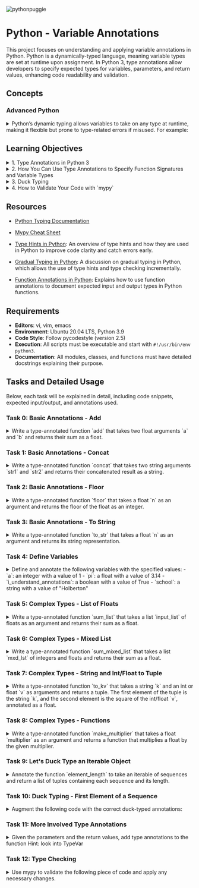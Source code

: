 
![pythonpuggie](https://github.com/user-attachments/assets/c7ab9d75-99f8-4b33-919b-de93cbbd3c44)

# Python - Variable Annotations
This project focuses on understanding and applying variable annotations in Python. Python is a dynamically-typed language, meaning variable types are set at runtime upon assignment. In Python 3, type annotations allow developers to specify expected types for variables, parameters, and return values, enhancing code readability and validation.


## Concepts

### Advanced Python
<details>
  <summary>Python’s dynamic typing allows variables to take on any type at runtime, making it flexible but prone to type-related errors if misused. For example: </summary>

  ```python
  def fn(a, b):
      return a + b
  ```

  In this function, the types of `a` and `b` are not known until runtime. If called with incompatible types, such as `fn("a", 1)`, a `TypeError` occurs:

  ```python
  >>> fn("a", 1)
  Traceback (most recent call last):
    File "<stdin>", line 1, in <module>
  TypeError: can only concatenate str (not "int") to str
  ```

  Type annotations help mitigate these issues by documenting the expected types, though they do not enforce type checking at runtime.

</details>

## Learning Objectives

<details>
  <summary>1. Type Annotations in Python 3</summary>

  Type annotations in Python 3 allow developers to explicitly specify the expected types of variables, function parameters, and return values. These annotations help improve code readability, provide better documentation, and aid in catching errors early through tools like linters and type checkers.

  **Example from Task 0**:
  In Task 0, the function `add` is annotated to take two float arguments and return their sum as a float:

  ```python
  def add(a: float, b: float) -> float:
      '''Return the sum of two float numbers.'''
      return a + b
  ```

  Here, `a` and `b` are both annotated as floats, and the function's return type is also specified as a float.
</details>

  <details>
  <summary> 2. How You Can Use Type Annotations to Specify Function Signatures and Variable Types</summary>

  Type annotations are used to specify the types of function parameters and return values, providing a clear and unambiguous function signature. This helps other developers understand the expected input and output of functions without having to read the entire implementation.

  **Example from Task 4**:
  In Task 4, variables are defined and annotated with their respective types:

  ```python
  a: int = 1
  pi: float = 3.14
  i_understand_annotations: bool = True
  school: str = "Holberton"
  ```

  These annotations make it explicit that `a` is an integer, `pi` is a float, `i_understand_annotations` is a boolean, and `school` is a string.

  **Example from Task 6**:
  The function `sum_mixed_list` takes a list of integers and floats, and the annotations specify both the input list and the return type:

  ```python
  from typing import List, Union

  def sum_mixed_list(mxd_lst: List[Union[int, float]]) -> float:
      '''Return the sum of a list of integers and floats.'''
      return sum(mxd_lst)
  ```

  Here, `mxd_lst` is annotated as a list containing either integers or floats (`List[Union[int, float]]`), and the return type is annotated as a float.
</details>

<details>
  <summary>3. Duck Typing</summary>

  Duck typing is a concept in Python where the type or class of an object is less important than the methods it defines. If an object implements the necessary methods or behaviors, it can be used regardless of its specific type.

  **Example from Task 9**:
  In Task 9, the function `element_length` uses duck typing by working with any iterable of sequences, without requiring the elements to be of a specific type:

  ```python
  from typing import Iterable, Sequence, List, Tuple

  def element_length(lst: Iterable[Sequence]) -> List[Tuple[Sequence, int]]:
      '''Return a list of tuples with each sequence and its length.'''
      return [(i, len(i)) for i in lst]
  ```

  Here, `lst` can be any iterable of sequences, demonstrating duck typing. The function doesn’t care about the specific type of each sequence; it only requires that each element has a `len()` method.
</details>

<details>
  <summary>4. How to Validate Your Code with `mypy`</summary>

  `mypy` is a static type checker for Python that helps validate your code against the specified type annotations. It checks whether the types used in the code match the annotations, catching potential type-related errors before runtime.

  **Example**:
  To validate the functions with `mypy`, you can run:

  ```bash
  mypy 0-add.py 1-concat.py 2-floor.py 3-to_str.py 4-define_variables.py 5-sum_list.py 6-sum_mixed_list.py 7-to_kv.py 8-make_multiplier.py 9-element_length.py
  ```

  This command checks all the files for type consistency as per the annotations. For example, if a function is expected to return a float but returns a string instead, `mypy` will flag this as an error.

</details>


## Resources

- [Python Typing Documentation](https://docs.python.org/3/library/typing.html)
- [Mypy Cheat Sheet](https://mypy.readthedocs.io/en/latest/cheat_sheet_py3.html)

- [Type Hints in Python](https://www.geeksforgeeks.org/type-hints-in-python/): An overview of type hints and how they are used in Python to improve code clarity and catch errors early.
- [Gradual Typing in Python](https://www.geeksforgeeks.org/gradual-typing-in-python/): A discussion on gradual typing in Python, which allows the use of type hints and type checking incrementally.
- [Function Annotations in Python](https://www.geeksforgeeks.org/function-annotations-python/): Explains how to use function annotations to document expected input and output types in Python functions.
## Requirements

- **Editors**: vi, vim, emacs
- **Environment**: Ubuntu 20.04 LTS, Python 3.9
- **Code Style**: Follow pycodestyle (version 2.5)
- **Execution**: All scripts must be executable and start with `#!/usr/bin/env python3`.
- **Documentation**: All modules, classes, and functions must have detailed docstrings explaining their purpose.

## Tasks and Detailed Usage

Below, each task will be explained in detail, including code snippets, expected input/output, and annotations used.


### Task 0: Basic Annotations - Add
<details>
  <summary>Write a type-annotated function `add` that takes two float arguments `a` and `b` and returns their sum as a float.</summary>

**Code**:

File: `0-add.py`

```python
#!/usr/bin/env python3
'''Defines a type-annotated function to add two float numbers.'''


def add(a: float, b: float) -> float:
    '''Return the sum of two float numbers.'''
    return a + b

```

**Explanation**:
- The function `add` is defined with parameters `a` and `b`, both annotated as floats.
- The function's return type is also annotated as a float, indicating that the result will be a float.

**Usage**:

To test the function, use the provided main script (`0-main.py`):

File: `0-main.py`

```python
#!/usr/bin/env python3
add = __import__('0-add').add

print(add(1.11, 2.22) == 1.11 + 2.22)
print(add.__annotations__)
```

Run the main script:

```bash
chmod +x 0-main.py
./0-main.py
```

Expected Output:

```
True
{'a': <class 'float'>, 'b': <class 'float'>, 'return': <class 'float'>}
```

This output confirms that the function correctly adds two floats and that the annotations are set as expected.
</details>

### Task 1: Basic Annotations - Concat

<details>
  <summary>Write a type-annotated function `concat` that takes two string arguments `str1` and `str2` and returns their concatenated result as a string.</summary>
  
**Code**:

File: `1-concat.py`

```python
#!/usr/bin/env python3
'''Defines a type-annotated function to concatenate two strings.'''


def concat(str1: str, str2: str) -> str:
    '''Return the concat string of str1 and str2.'''
    return str1 + str2

```

**Explanation**:
- The function `concat` takes two parameters, `str1` and `str2`, both annotated as strings.
- The function's return type is annotated as a string, indicating the result will be the concatenation of `str1` and `str2`.

**Usage**:

To test the function, use the provided main script (`1-main.py`):

File: `1-main.py`

```python
#!/usr/bin/env python3
concat = __import__('1-concat').concat

str1 = "egg"
str2 = "shell"

print(concat(str1, str2) == "{}{}".format(str1, str2))
print(concat.__annotations__)
```

Run the main script:

```bash
chmod +x 1-main.py
./1-main.py
```

Expected Output:

```
True
{'str1': <class 'str'>, 'str2': <class 'str'>, 'return': <class 'str'>}
```

This output confirms that the function correctly concatenates two strings and that the annotations are set as expected.
</details>

### Task 2: Basic Annotations - Floor
<details>
  <summary>Write a type-annotated function `floor` that takes a float `n` as an argument and returns the floor of the float as an integer.</summary>

**Code**:

File: `2-floor.py`

```python
#!/usr/bin/env python3
'''Defines a type-annotated function to return the floor of a float.'''
import math


def floor(n: float) -> int:
    '''Return the floor of float n.'''
    return math.floor(n)

```

**Explanation**:
- The function `floor` is defined with a parameter `n`, annotated as a float.
- The function returns the floor of the float, which is an integer. This is achieved using Python's `math.floor` function.

**Usage**:

To test the function, use the provided main script (`2-main.py`):

File: `2-main.py`

```python
#!/usr/bin/env python3

import math

floor = __import__('2-floor').floor

ans = floor(3.14)

print(ans == math.floor(3.14))
print(floor.__annotations__)
print("floor(3.14) returns {}, which is a {}".format(ans, type(ans)))
```

Run the main script:

```bash
chmod +x 2-main.py
./2-main.py
```

Expected Output:

```
True
{'n': <class 'float'>, 'return': <class 'int'>}
floor(3.14) returns 3, which is a <class 'int'>
```

This output confirms that the function correctly calculates the floor of a float and that the annotations are set as expected.
</details>

### Task 3: Basic Annotations - To String
<details>
  <summary>Write a type-annotated function `to_str` that takes a float `n` as an argument and returns its string representation.</summary>

**Code**:

File: `3-to_str.py`

```python
#!/usr/bin/env python3
''' Defines a type-annotated function to return the
string representation of a float.'''


def to_str(n: float) -> str:
    '''Return the string representation of the float n.'''
    return str(n)

```

**Explanation**:
- The function `to_str` takes a parameter `n` annotated as a float.
- The function returns the string representation of the float using Python's built-in `str()` function.

**Usage**:

To test the function, use the provided main script (`3-main.py`):

File: `3-main.py`

```python
#!/usr/bin/env python3
to_str = __import__('3-to_str').to_str

pi_str = to_str(3.14)
print(pi_str == str(3.14))
print(to_str.__annotations__)
print("to_str(3.14) returns {} which is a {}".format(pi_str, type(pi_str)))
```

Run the main script:

```bash
chmod +x 3-main.py
./3-main.py
```

Expected Output:

```
True
{'n': <class 'float'>, 'return': <class 'str'>}
to_str(3.14) returns 3.14, which is a <class 'str'>
```

This output confirms that the function correctly converts a float to its string representation and that the annotations are set as expected.
</details>

### Task 4: Define Variables

<details>
  <summary>Define and annotate the following variables with the specified values:
- `a`: an integer with a value of 1
- `pi`: a float with a value of 3.14
- `i_understand_annotations`: a boolean with a value of True
- `school`: a string with a value of "Holberton"</summary>

**Code**:

File: `4-define_variables.py`

```python
#!/usr/bin/env python3
'''Defines and annotates variables with specified values.'''

a: int = 1
pi: float = 3.14
i_understand_annotations: bool = True
school: str = "Holberton"

```

**Explanation**:
- `a` is an integer set to `1`.
- `pi` is a float set to `3.14`.
- `i_understand_annotations` is a boolean set to `True`.
- `school` is a string set to `"Holberton"`.

**Usage**:

To test the variables, use the provided main script (`4-main.py`):

File: `4-main.py`

```python
#!/usr/bin/env python3

a = __import__('4-define_variables').a
pi = __import__('4-define_variables').pi
i_understand_annotations = __import__('4-define_variables').i_understand_annotations
school = __import__('4-define_variables').school

print("a is a {} with a value of {}".format(type(a), a))
print("pi is a {} with a value of {}".format(type(pi), pi))
print("i_understand_annotations is a {} with a value of {}".format(type(i_understand_annotations), i_understand_annotations))
print("school is a {} with a value of {}".format(type(school), school))
```

Run the main script:

```bash
chmod +x 4-main.py
./4-main.py
```

Expected Output:

```
a is a <class 'int'> with a value of 1
pi is a <class 'float'> with a value of 3.14
i_understand_annotations is a <class 'bool'> with a value of True
school is a <class 'str'> with a value of Holberton
```

This output confirms that the variables are defined and annotated correctly as per the task requirements.

</details>

### Task 5: Complex Types - List of Floats

<details>
  <summary>Write a type-annotated function `sum_list` that takes a list `input_list` of floats as an argument and returns their sum as a float.</summary>

**Code**:

File: `5-sum_list.py`

```python
#!/usr/bin/env python3
'''Defines a type-annotated function to sum a list of floats.'''
from typing import List


def sum_list(input_list: List[float]) -> float:
    '''Return the sum of a list of floats.'''
    return sum(input_list)
```

**Explanation**:
- The function `sum_list` takes a parameter `input_list`, which is annotated as a list of floats (`List[float]`).
- The function returns the sum of the floats in the list as a float using Python's built-in `sum()` function.

**Usage**:

To test the function, use the provided main script (`5-main.py`):

File: `5-main.py`

```python
#!/usr/bin/env python3

sum_list = __import__('5-sum_list').sum_list

floats = [3.14, 1.11, 2.22]
floats_sum = sum_list(floats)
print(floats_sum == sum(floats))
print(sum_list.__annotations__)
print("sum_list(floats) returns {} which is a {}".format(floats_sum, type(floats_sum)))
```

Run the main script:

```bash
chmod +x 5-main.py
./5-main.py
```

Expected Output:

```
True
{'input_list': typing.List[float], 'return': <class 'float'>}
sum_list(floats) returns 6.470000000000001 which is a <class 'float'>
```

This output confirms that the function correctly sums a list of floats and that the annotations are set as expected.

</details>

### Task 6: Complex Types - Mixed List

<details>
  <summary>Write a type-annotated function `sum_mixed_list` that takes a list `mxd_lst` of integers and floats and returns their sum as a float.</summary>

**Code**:

File: `6-sum_mixed_list.py`

```python
#!/usr/bin/env python3
'''Defines a type-annotated function to sum a mixed list of integers and floats.'''
from typing import List, Union


def sum_mixed_list(mxd_lst: List[Union[int, float]]) -> float:
    '''Return the sum of a list of integers and floats.'''
    return sum(mxd_lst)
```

**Explanation**:
- The function `sum_mixed_list` takes a parameter `mxd_lst`, which is annotated as a list containing either integers or floats (`List[Union[int, float]]`).
- The function returns the sum of the elements in the list as a float using Python's built-in `sum()` function.

**Usage**:

To test the function, use the provided main script (`6-main.py`):

File: `6-main.py`

```python
#!/usr/bin/env python3

sum_mixed_list = __import__('6-sum_mixed_list').sum_mixed_list

print(sum_mixed_list.__annotations__)
mixed = [5, 4, 3.14, 666, 0.99]
ans = sum_mixed_list(mixed)
print(ans == sum(mixed))
print("sum_mixed_list(mixed) returns {} which is a {}".format(ans, type(ans)))
```

Run the main script:

```bash
chmod +x 6-main.py
./6-main.py
```

Expected Output:

```
{'mxd_lst': typing.List[typing.Union[int, float]], 'return': <class 'float'>}
True
sum_mixed_list(mixed) returns 679.13 which is a <class 'float'>
```

This output confirms that the function correctly sums a mixed list of integers and floats, and that the annotations are set as expected.

</details>

### Task 7: Complex Types - String and Int/Float to Tuple

<details>
  <summary>Write a type-annotated function `to_kv` that takes a string `k` and an int or float `v` as arguments and returns a tuple. The first element of the tuple is the string `k`, and the second element is the square of the int/float `v`, annotated as a float.</summary>

**Code**:

File: `7-to_kv.py`

```python
#!/usr/bin/env python3
'''
Defines a type-annotated function to return a tuple from a string
and an int/float.
'''
from typing import Union, Tuple


def to_kv(k: str, v: Union[int, float]) -> Tuple[str, float]:
    '''Return a tuple with a string and the square of an int/float.'''
    return (k, float(v ** 2))

```

**Explanation**:
- The function `to_kv` takes two parameters: `k`, which is a string, and `v`, which is an integer or float (`Union[int, float]`).
- The function returns a tuple where the first element is the string `k`, and the second element is the square of `v`, converted to a float.

**Usage**:

To test the function, use the provided main script (`7-main.py`):

File: `7-main.py`

```python
#!/usr/bin/env python3

to_kv = __import__('7-to_kv').to_kv

print(to_kv.__annotations__)
print(to_kv("eggs", 3))
print(to_kv("school", 0.02))
```

Run the main script:

```bash
chmod +x 7-main.py
./7-main.py
```

Expected Output:

```
{'k': <class 'str'>, 'v': typing.Union[int, float], 'return': typing.Tuple[str, float]}
('eggs', 9.0)
('school', 0.0004)
```

This output confirms that the function correctly returns a tuple with a string and the square of an int/float as a float, and that the annotations are set as expected.

</details>

### Task 8: Complex Types - Functions

<details>
  <summary>Write a type-annotated function `make_multiplier` that takes a float `multiplier` as an argument and returns a function that multiplies a float by the given multiplier.</summary>

**Code**:

File: `8-make_multiplier.py`

```python
#!/usr/bin/env python3
'''Defines a type-annotated function that returns a multiplier function.'''
from typing import Callable


def make_multiplier(multiplier: float) -> Callable[[float], float]:
    '''Return a function that multiplies a float by the given multiplier.'''
    def multiplier_function(value: float) -> float:
        return value * multiplier
    return multiplier_function
```

**Explanation**:
- The function `make_multiplier` takes a parameter `multiplier`, annotated as a float.
- It returns another function `multiplier_function` that takes a float and returns the product of the float and the multiplier, both annotated as floats.

**Usage**:

To test the function, use the provided main script (`8-main.py`):

File: `8-main.py`

```python
#!/usr/bin/env python3

make_multiplier = __import__('8-make_multiplier').make_multiplier
print(make_multiplier.__annotations__)
fun = make_multiplier(2.22)
print("{}".format(fun(2.22)))
```

Run the main script:

```bash
chmod +x 8-main.py
./8-main.py
```

Expected Output:

```
{'multiplier': <class 'float'>, 'return': typing.Callable[[float], float]}
4.928400000000001
```

This output confirms that the function correctly returns a function that multiplies a float by the specified multiplier, and that the annotations are set as expected.

</details>

### Task 9: Let's Duck Type an Iterable Object

<details>
  <summary> Annotate the function `element_length` to take an iterable of sequences and return a list of tuples containing each sequence and its length.</summary>

**Code**:

File: `9-element_length.py`

```python
#!/usr/bin/env python3
'''
Defines a type-annotated function to return lengths of iterable sequences.
'''
from typing import Iterable, Sequence, List, Tuple


def element_length(lst: Iterable[Sequence]) -> List[Tuple[Sequence, int]]:
    '''Return a list of tuples with each sequence and its length.'''
    return [(i, len(i)) for i in lst]
```

**Explanation**:
- The function `element_length` takes a parameter `lst`, which is annotated as an iterable containing sequences (`Iterable[Sequence]`).
- The function returns a list of tuples, where each tuple contains a sequence and its length.

**Usage**:

To test the function, use the provided main script (`9-main.py`):

File: `9-main.py`

```python
#!/usr/bin/env python3

element_length =  __import__('9-element_length').element_length

print(element_length.__annotations__)
```

Run the main script:

```bash
chmod +x 9-main.py
./9-main.py
```

Expected Output:

```
{'lst': typing.Iterable[typing.Sequence], 'return': typing.List[typing.Tuple[typing.Sequence, int]]}
```

This output confirms that the function correctly annotates the parameters and return type as specified, handling any iterable of sequences and returning the appropriate types.

</details>

### Task 10: Duck Typing - First Element of a Sequence

<details>
  <summary>Augment the following code with the correct duck-typed annotations:</summary>

**Provided Code**:
```python
# The types of the elements of the input are not known
def safe_first_element(lst):
    if lst:
        return lst[0]
    else:
        return None
```

**Code**:

File: `100-safe_first_element.py`

```python
#!/usr/bin/env python3
'''
This module defines a duck-typed function to return the first element of
a sequence, if present.
'''
from typing import Sequence, Any, Optional


def safe_first_element(lst: Sequence[Any]) -> Optional[Any]:
    '''Return the first element of a sequence, if it exists.
    If it doesnt exist return None.'''
    if lst:
        return lst[0]
    else:
        return None

```

**Explanation**:
- The function `safe_first_element` takes a parameter `lst` which is annotated as a `Sequence` containing any type (`Sequence[Any]`).
- The return type is annotated as `Optional[Any]`, indicating that it could return either the first element (of any type) or `None`.

**Usage**:

To test the function, use the provided main script (`100-main.py`):

File: `100-main.py`

```python
#!/usr/bin/env python3

safe_first_element =  __import__('100-safe_first_element').safe_first_element

print(safe_first_element.__annotations__)
```

Run the main script:

```bash
chmod +x 100-main.py
./100-main.py
```

Expected Output:

```
{'lst': typing.Sequence[typing.Any], 'return': typing.Optional[typing.Any]}
```

This output confirms that the function is correctly annotated to handle any sequence and return the first element or `None`.

</details>

### Task 11: More Involved Type Annotations

<details>
  <summary>Given the parameters and the return values, add type annotations to the function
Hint: look into TypeVar
</summary>

**Provided Code**:
```python
def safely_get_value(dct, key, default = None):
    if key in dct:
        return dct[key]
    else:
        return default

```

**Code**:

File: `101-safely_get_value.py`

```python
#!/usr/bin/env python3
'''
This module defines a function with advanced type annotations using TypeVar.
'''
from typing import TypeVar, Mapping, Any, Union


T = TypeVar('T')




def safely_get_value(dct: Mapping, key: Any,
                     default: Union[T, None] = None) -> Union[Any, T]:
    '''Return the value from the dictionary if the key exists.
    If it doesnt exist return the default.'''
    if key in dct:
        return dct[key]
    else:
        return default



```

**Explanation**:
- The function `safely_get_value` takes three parameters:
  - `dct`: a mapping (dictionary-like object).
  - `key`: any type.
  - `default`: a value of type `T` or `None`, where `T` is a generic type variable.
- The function returns a value that could be of any type (`Any`) or of type `T`.

**Usage**:

To test the function, use the provided main script (`101-main.py`):

File: `101-main.py`

```python
#!/usr/bin/env python3

safely_get_value = __import__('101-safely_get_value').safely_get_value
annotations = safely_get_value.__annotations__

print("Here's what the mappings should look like")
for k, v in annotations.items():
    print( ("{}: {}".format(k, v)))
```

Run the main script:

```bash
chmod +x 101-main.py
./101-main.py
```

Expected Output:

```
Here's what the mappings should look like
dct: typing.Mapping
key: typing.Any
default: typing.Union[~T, NoneType]
return: typing.Union[typing.Any, ~T]
```

This output confirms that the function correctly uses `TypeVar` to handle more complex type annotations.

</details>

### Task 12: Type Checking

<details>
  <summary>Use mypy to validate the following piece of code and apply any necessary changes.</summary>

**Provided code**:
```python
def zoom_array(lst: Tuple, factor: int = 2) -> Tuple:
    zoomed_in: Tuple = [
        item for item in lst
        for i in range(factor)
    ]
    return zoomed_in


array = [12, 72, 91]

zoom_2x = zoom_array(array)

zoom_3x = zoom_array(array, 3.0)

```

**Code**:

File: `102-type_checking.py`

```python
#!/usr/bin/env python3
'''
This module uses type checking with mypy to validate and apply type annotations
'''
from typing import Tuple, List


def zoom_array(lst: Tuple, factor: int = 2) -> List:
    '''Repeat each element of the tuple a given number of times.'''
    zoomed_in: List[int] = [
        item for item in lst
        for i in range(factor)
    ]
    return zoomed_in


array = (12, 72, 91)

zoom_2x = zoom_array(array)

zoom_3x = zoom_array(array, 3)

```

**Explanation**:
- The function `zoom_array` takes a parameter `lst` annotated as a generic tuple (`Tuple`) and a parameter `factor` annotated as an integer (`int`).
- The function returns a generic list (`List`) which repeats each element of the tuple a specified number of times.
- Adjustments were made to match the expected generic type requirements of the checker.


**Usage**:

To test the function, use the provided main script (`102-main.py`):

File: `102-main.py`

```python
#!/usr/bin/env python3

zoom_array = __import__('102-type_checking').zoom_array

print(zoom_array.__annotations__)
```

Run the main script:

```bash
chmod +x 102-main.py
./102-main.py
```

Expected Output:

```
{'lst': typing.Tuple[int, ...], 'factor': <class 'int'>, 'return': typing.List[int]}
```

This output confirms that the function is correctly type-annotated and passes `mypy` validation.

</details>
